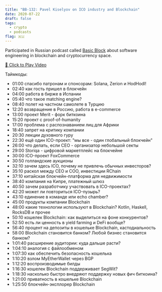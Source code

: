```yaml
---
title: "BB-132: Pavel Kiselyov on ICO industry and Blockchain"
date: 2020-07-22
draft: false
tags:
  - crypto
  - podcasts
flag: 🇷🇺
---
```


Participated in Russian podcast called [Basic Block](https://basicblockradio.com/e132/) about software engineering in blockchain and cryptocurrency space.

[🎥 Click to Play Video](https://youtu.be/CNDCSwNzMmw)

<!--more-->

Таймкоды:

  * 01:00 спасибо патронам и спонсорам: Solana, Zerion и HodHodl!
  * 02:40 как гость пришел в блокчейн
  * 04:00 работа в бирже в Испании
  * 05:40 что такое matching engine?
  * 08:40 полет на частном самолете в Турцию
  * 12:20 возвращение в Россию, работа в e-commerce
  * 13:00 проект Merit - форк биткоина
  * 15:20 проект с proof-of-humanity
  * 17:00 проблема с распознаванием лиц для Африки
  * 18:40 запрет на критику компании
  * 20:30 лекции духовного гуру
  * 22:30 ещё один ICO-проект: "мы все - один глобальный блокчейн"
  * 26:00 что делать, если CEO - организатор небольшой секты
  * 29:00 Storiqa - цифровой маркетплейс на блокчейне
  * 30:00 ICO-проект FoxCommerce
  * 30:50 голландские аукционы
  * 32:10 зачем здесь ICO, почему не привлечь обычных инвесторов?
  * 35:10 раскол между CEO и COO, инвестиции RChain
  * 37:10 китайская блокчейн-платформа для недвижимости
  * 38:40 компания на Кипре, платежный шлюз
  * 40:50 зачем разработчику участвовать в ICO-проектах?
  * 42:20 может ли повториться ICO-пузырь?
  * 43:10 единение в команде или echo chamber?
  * 45:00 продукты компании Blockchain
  * 48:00 какие технологии используют в Blockchain? Kotlin, Haskell, RocksDB и прочее
  * 50:10 кошелек Blockchain: как выделиться на фоне конкурентов?
  * 52:50 есть ли ценность в yield farming и DeFi вообще?
  * 56:40 процент на депозиты в кошельке Blockchain, кастодиальность
  * 58:00 Blockchain становится банком? Любой бизнес становится банком?
  * 1:01:40 расширение аудитории: куда дальше расти?
  * 1:04:10 аналогия с файлообменом
  * 1:07:30 как обеспечить безопасность кошелька
  * 1:10:20 взлом MyEtherWallet через BGP
  * 1:12:20 воспроизводимые билды
  * 1:16:30 кошелек Blockchain поддерживает SegWit?
  * 1:18:30 насколько быстро внедряют поддержку новых фич биткоина?
  * 1:21:00 приватность в кошельке Blockchain
  * 1:25:50 блокчейн-эксплорер Blockchain